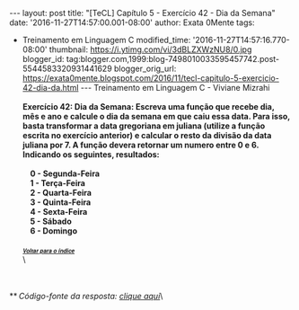 --- layout: post title: "\[TeCL\] Capítulo 5 - Exercício 42 - Dia da
Semana" date: '2016-11-27T14:57:00.001-08:00' author: Exata 0Mente tags:
- Treinamento em Linguagem C modified\_time:
'2016-11-27T14:57:16.770-08:00' thumbnail:
https://i.ytimg.com/vi/3dBLZXWzNU8/0.jpg blogger\_id:
tag:blogger.com,1999:blog-7498010033595457742.post-5544583320931441629
blogger\_orig\_url:
https://exata0mente.blogspot.com/2016/11/tecl-capitulo-5-exercicio-42-dia-da.html
--- Treinamento em Linguagem C - Viviane Mizrahi\
\
**Exercício 42: Dia da Semana: Escreva uma função que recebe dia, mês e
ano e calcule o dia da semana em que caiu essa data. Para isso, basta
transformar a data gregoriana em juliana (utilize a função escrita no
exercício anterior) e calcular o resto da divisão da data juliana por 7.
A função devera retornar um numero entre 0 e 6. Indicando os seguintes,
resultados:\
\
    0 - Segunda-Feira\
    1 - Terça-Feira\
    2 - Quarta-Feira\
    3 - Quinta-Feira\
    4 - Sexta-Feira\
    5 - Sábado\
    6 - Domingo**\
\
**<span
style="font-family: &quot;helvetica neue&quot; , &quot;arial&quot; , &quot;helvetica&quot; , sans-serif;"><span
style="font-size: small;">[<span style="font-size: x-small;">*Voltar
para o ín<span
style="font-family: &quot;helvetica neue&quot; , &quot;arial&quot; , &quot;helvetica&quot; , sans-serif;">di<span
style="font-family: &quot;helvetica neue&quot; , &quot;arial&quot; , &quot;helvetica&quot; , sans-serif;">ce</span></span>*</span>](http://exata0mente.blogspot.com/2016/11/indice-do-blog.html)</span></span>**\
\
<div class="separator" style="clear: both; text-align: center;">

</div>

\
\
**<span
style="font-family: &quot;helvetica neue&quot; , &quot;arial&quot; , &quot;helvetica&quot; , sans-serif;"><span
style="font-size: small;"><span style="font-size: x-small;">*<span
style="font-family: &quot;helvetica neue&quot; , &quot;arial&quot; , &quot;helvetica&quot; , sans-serif;"><span
style="font-family: &quot;helvetica neue&quot; , &quot;arial&quot; , &quot;helvetica&quot; , sans-serif;"> </span></span>*</span></span></span>*Código-fonte
da resposta: [clique aqui](http://adf.ly/1gB9U1)*\

